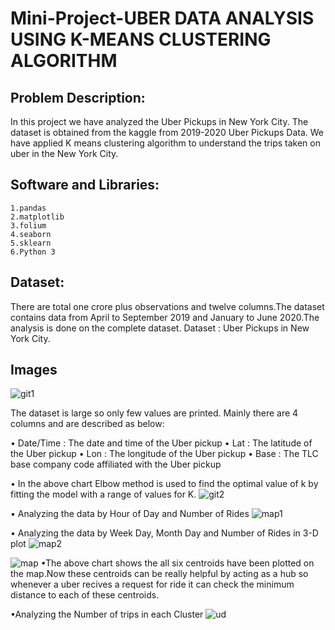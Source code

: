 # Mini-Project-UBER DATA ANALYSIS USING K-MEANS CLUSTERING ALGORITHM

## Problem Description: 
 In this project we have analyzed the Uber Pickups in New York City. The dataset is obtained from the kaggle from 2019-2020 Uber Pickups Data. We have applied K means clustering algorithm to understand the trips taken on uber in the New York City.

## Software and Libraries:
    1.pandas
    2.matplotlib
    3.folium 
    4.seaborn
    5.sklearn
    6.Python 3
    
## Dataset:
 There are total one crore plus observations and twelve columns.The dataset contains data from April to September 2019 and January to June 2020.The analysis is done on the complete dataset. Dataset : Uber Pickups in New York City.
 
## Images
![git1](https://user-images.githubusercontent.com/69394589/211569853-87ecac3f-590b-48ee-8786-b58116a1c32c.png)

The dataset is large so only few values are printed. Mainly there are 4 columns and are described as below:

 • Date/Time : The date and time of the Uber pickup
 • Lat : The latitude of the Uber pickup
 • Lon : The longitude of the Uber pickup
 • Base : The TLC base company code affiliated with the Uber pickup
 
 • In the above chart Elbow method is used to find the optimal value of k by fitting the model with a range of values for K.
 ![git2](https://user-images.githubusercontent.com/69394589/211570543-2a1912c4-4f2c-4769-94f7-fd34b632bd83.png)

• Analyzing the data by Hour of Day and Number of Rides
![map1](https://user-images.githubusercontent.com/69394589/211570779-073093b4-e358-4ff5-8d14-87acf3ee5b56.png)

• Analyzing the data by Week Day, Month Day and Number of Rides in 3-D plot
![map2](https://user-images.githubusercontent.com/69394589/211576767-5ce0df79-00ab-44d3-8a3b-227bd8386374.png)

![map](https://user-images.githubusercontent.com/69394589/211571847-b3bdf0d3-f82f-48b0-af04-c23cf2ab7f50.png)
•The above chart shows the all six centroids have been plotted on the map.Now these centroids can be really helpful by acting as a hub so whenever a uber recives a request for ride it can check the minimum distance to each of these centroids.

•Analyzing the Number of trips in each Cluster
![ud](https://user-images.githubusercontent.com/69394589/211576198-dbe09fe3-88b3-43dd-ab7c-ad226ac4e26a.png)
































